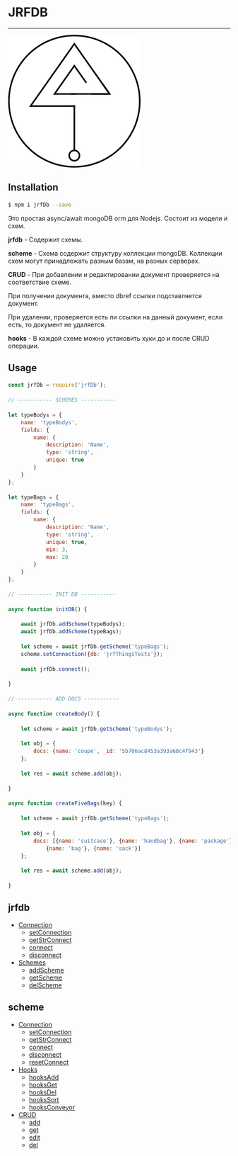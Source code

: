 # JRFDB

---

![jrfdb](jrfdblogo.png)

## Installation

```bash
$ npm i jrfDb --save
```

Это простая async/await mongoDB orm для Nodejs. Состоит из модели и схем.

**jrfdb** - Cодержит схемы.

**scheme** - Схема содержит структуру коллекции mongoDB. Коллекции схем могут принадлежать разным базам, на разных серверах.

**CRUD** - При добавлении и редактировании документ проверяется на соответствие схеме.

При получении документа, вместо dbref ссылки подставляется документ.

При удалении, проверяется есть ли ссылки на данный документ, если есть, то документ не удаляется.

**hooks** - В каждой схеме можно установить хуки до и после CRUD операции.

## Usage

```js
const jrfDb = require('jrfDb');

// ----------- SCHEMES -----------

let typeBodys = {
    name: 'typeBodys',
    fields: {
        name: {
            description: 'Name',
            type: 'string',
            unique: true
        }
    }
};

let typeBags = {
    name: 'typeBags',
    fields: {
        name: {
            description: 'Name',
            type: 'string',
            unique: true,
            min: 3,
            max: 20
        }
    }
};

// ----------- INIT DB -----------

async function initDB() {

    await jrfDb.addScheme(typeBodys);
    await jrfDb.addScheme(typeBags);

    let scheme = await jrfDb.getScheme('typeBags');
    scheme.setConnection({db: 'jrfThingsTests'});

    await jrfDb.connect();

}

// ----------- ADD DOCS -----------

async function createBody() {

    let scheme = await jrfDb.getScheme('typeBodys');

    let obj = {
        docs: {name: 'coupe', _id: '5b706ac8453a393a68c4f943'}
    };

    let res = await scheme.add(obj);

}

async function createFiveBags(key) {

    let scheme = await jrfDb.getScheme('typeBags');

    let obj = {
        docs: [{name: 'suitcase'}, {name: 'handbag'}, {name: 'package'},
            {name: 'bag'}, {name: 'sack'}]
    };

    let res = await scheme.add(obj);

}
```
  ## jrfdb
  
  * [Connection](docs/jrfdbconnection.md#[connection](#connection))
    * [setConnection](docs/jrfdbconnection.md#[setconnection](#setconnection))
    * [getStrConnect](docs/jrfdbconnection.md#[getStrConnect](#getStrConnect))
    * [connect](docs/jrfdbconnection.md#[connect](#connect))
    * [disconnect](docs/jrfdbconnection.md#[disconnect](#disconnect))
  * [Schemes](docs/jrfdbschemes.md#[schemes](#schemes))
    * [addScheme](docs/jrfdbschemes.md#[addScheme](#addScheme))
    * [getScheme](docs/jrfdbschemes.md#[getScheme](#getScheme))
    * [delScheme](docs/jrfdbschemes.md#[delScheme](#delScheme))
  
## scheme

  * [Connection](docs/schemeconnection.md#[connection](#connection))
    * [setConnection](docs/schemeconnection.md#[setconnection](#setconnection))
    * [getStrConnect](docs/schemeconnection.md#[getStrConnect](#getStrConnect))
    * [connect](docs/schemeconnection.md#[connect](#connect))
    * [disconnect](docs/schemeconnection.md#[disconnect](#disconnect))
    * [resetConnect](docs/schemeconnection.md#[resetConnect](#resetConnect))
  * [Hooks](docs/schemehooks.md#[hooks](#hooks))
    * [hooksAdd](docs/schemehooks.md#[hooksAdd](#hooksAdd))
    * [hooksGet](docs/schemehooks.md#[hooksGet](#hooksGet))
    * [hooksDel](docs/schemehooks.md#[hooksDel](#hooksDel))
    * [hooksSort](docs/schemehooks.md#[hooksSort](#hooksSort))
    * [hooksConveyor](docs/schemehooks.md#[hooksConveyor](#hooksConveyor))
  * [CRUD](docs/schemecrud.md#[crud](#crud))
    * [add](docs/schemecrud.md#[add](#add))
    * [get](docs/schemecrud.md#[get](#get))
    * [edit](docs/schemecrud.md#[edit](#edit))
    * [del](docs/schemecrud.md#[del](#del))  
    